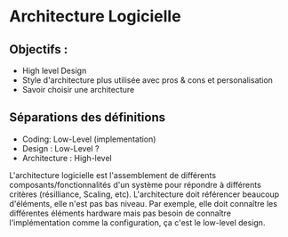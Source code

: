 # Architecture Logicielle

## Objectifs :
* High level Design
* Style d'architecture plus utilisée avec pros & cons et personalisation
* Savoir choisir une architecture

## Séparations des définitions 

* Coding: Low-Level (implementation)
* Design : Low-Level ?
* Architecture : High-level

L'architecture logicielle est l'assemblement de différents composants/fonctionnalités d'un système pour répondre à différents critères (résilliance, Scaling, etc). L'architecture doit référencer beaucoup d'éléments, elle n'est pas bas niveau. Par exemple, elle doit connaître les différentes éléments hardware mais pas besoin de connaître l'implémentation comme la configuration, ça c'est le low-level design.
